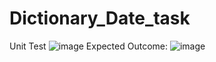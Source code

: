 # Dictionary_Date_task

Unit Test
![image](https://user-images.githubusercontent.com/65679502/235745998-b0d74ee4-db4f-42af-9705-57661fe533f9.png)
Expected Outcome:
![image](https://user-images.githubusercontent.com/65679502/235746746-fcdffe09-cc56-46d9-b2eb-59c85fa03a70.png)
